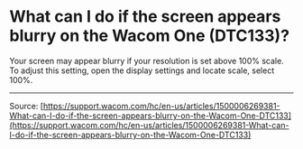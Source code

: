 # What can I do if the screen appears blurry on the Wacom One (DTC133)?

Your screen may appear blurry if your resolution is set above 100% scale. To adjust this setting, open the display settings and locate scale, select 100%.

---
Source: [https://support.wacom.com/hc/en-us/articles/1500006269381-What-can-I-do-if-the-screen-appears-blurry-on-the-Wacom-One-DTC133](https://support.wacom.com/hc/en-us/articles/1500006269381-What-can-I-do-if-the-screen-appears-blurry-on-the-Wacom-One-DTC133)

